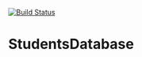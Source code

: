 [![Build Status](https://travis-ci.org/Angan7a/StudentsDatabase.svg?branch=master)](https://travis-ci.org/Angan7a/StudentsDatabase)

# StudentsDatabase
